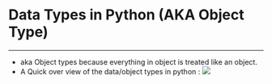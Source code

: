 # Data Types in Python (AKA Object Type)
---
- aka Object types because everything in object is treated like an object.
- A Quick over view of the data/object types in python : 
![](https://i.imgur.com/6cg2E9Q.png)